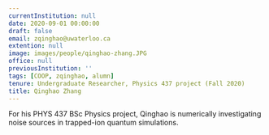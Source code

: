 ```yaml
---
currentInstitution: null
date: 2020-09-01 00:00:00
draft: false
email: zqinghao@uwaterloo.ca
extention: null
image: images/people/qinghao-zhang.JPG
office: null
previousInstitution: ''
tags: [COOP, zqinghao, alumn]
tenure: Undergraduate Researcher, Physics 437 project (Fall 2020)
title: Qinghao Zhang
---
```



For his PHYS 437 BSc Physics project, Qinghao is numerically investigating noise sources in trapped-ion quantum simulations.